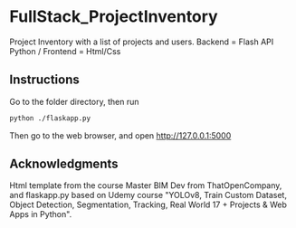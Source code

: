 # FullStack_ProjectInventory
Project Inventory with a list of projects and users. Backend = Flash API Python / Frontend = Html/Css

## Instructions

Go to the folder directory, then run

```bash
python ./flaskapp.py
```
Then go to the web browser, and open http://127.0.0.1:5000

## Acknowledgments

Html template from the course Master BIM Dev from ThatOpenCompany, and flaskapp.py based on Udemy course "YOLOv8, Train Custom Dataset, Object Detection, Segmentation, Tracking, Real World 17 + Projects & Web Apps in Python".